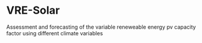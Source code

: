 # VRE-Solar
Assessment and forecasting of the variable reneweable energy pv capacity factor using different climate variables
